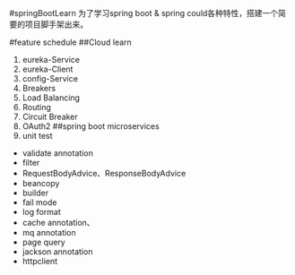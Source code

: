 #springBootLearn
为了学习spring boot & spring could各种特性，搭建一个简要的项目脚手架出来。

#feature schedule
##Cloud learn
1.  eureka-Service
2.  eureka-Client
3.  config-Service
4.  Breakers
5.  Load Balancing
6.  Routing
7.  Circuit Breaker
8.  OAuth2
##spring boot microservices
1. unit test
- validate annotation
- filter
- RequestBodyAdvice、ResponseBodyAdvice
- beancopy
- builder
- fail mode
- log format
- cache annotation、 
- mq annotation
- page query 
- jackson annotation
- httpclient